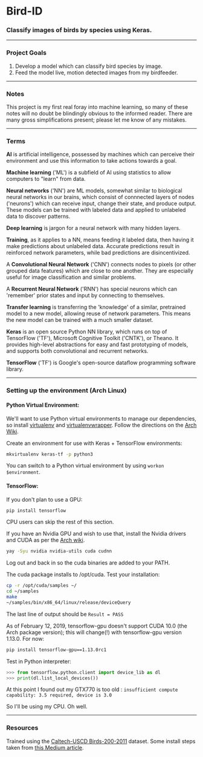 # Bird-ID

### Classify images of birds by species using Keras.

***

### Project Goals

1. Develop a model which can classify bird species by image.
2. Feed the model live, motion detected images from my birdfeeder.

***

### Notes 

This project is my first real foray into machine learning, so many of these notes will no doubt be blindingly obvious to the informed reader. There are many gross simplifications present; please let me know of any mistakes.

***

### Terms
**AI** is artificial intelligence, possessed by machines which can perceive their environment and use this information to take actions towards a goal.

**Machine learning** ('ML') is a subfield of AI using statistics to allow computers to "learn" from data.

**Neural networks** ('NN') are ML models, somewhat similar to biological neural networks in our brains, which consist of connnected layers of nodes ('neurons') which can receive input, change their state, and produce output. These models can be trained with labeled data and applied to unlabeled data to discover patterns.

**Deep learning** is jargon for a neural network with many hidden layers.

**Training**, as it applies to a NN, means feeding it labeled data, then having it make predictions about unlabeled data. Accurate predictions result in reinforced network parameters, while bad predictions are disincentivized.

A **Convolutional Neural Network** ('CNN') connects nodes to pixels (or other grouped data features) which are close to one another. They are especially useful for image classification and similar problems.

A **Recurrent Neural Network** ('RNN') has special neurons which can 'remember' prior states and input by connecting to themselves.

**Transfer learning** is transferring the 'knowledge' of a similar, pretrained model to a new model, allowing reuse of network parameters. This means the new model can be trained with a much smaller dataset.

**Keras** is an open source Python NN library, which runs on top of TensorFlow ('TF'), Microsoft Cognitive Toolkit ('CNTK'), or Theano. It provides high-level abstractions for easy and fast prototyping of models, and supports both convolutional and recurrent networks.

**TensorFlow** ('TF') is Google's open-source dataflow programming software library.


***


### Setting up the environment (Arch Linux)

#### Python Virtual Environment:
We'll want to use Python virtual environments to manage our dependencies, so install [virtualenv](https://virtualenv.pypa.io/en/stable/) and [virtualenvwrapper](https://virtualenvwrapper.readthedocs.io/en/latest/). Follow the directions on the [Arch Wiki](https://wiki.archlinux.org/index.php/Python/Virtual_environment#Installation).

Create an environment for use with Keras + TensorFlow environments: 

```bash
mkvirtualenv keras-tf -p python3 
```

You can switch to a Python virtual environment by using ```workon $environment```.

#### TensorFlow:

If you don't plan to use a GPU:

```bash
pip install tensorflow
```

CPU users can skip the rest of this section.

If you have an Nvidia GPU and wish to use that, install the Nvidia drivers and CUDA as per the [Arch wiki](https://wiki.archlinux.org/index.php/GPGPU#CUDA).

```bash
yay -Syu nvidia nvidia-utils cuda cudnn
```

Log out and back in so the cuda binaries are added to your PATH. 

The cuda package installs to /opt/cuda. Test your installation:

```bash
cp -r /opt/cuda/samples ~/
cd ~/samples
make
~/samples/bin/x86_64/linux/release/deviceQuery
```

The last line of output should be ```Result = PASS```

As of February 12, 2019, tensorflow-gpu doesn't support CUDA 10.0 (the Arch package version); this will change(!) with tensorflow-gpu version 1.13.0.
For now:

```bash
pip install tensorflow-gpu==1.13.0rc1
```

Test in Python interpreter:

```python
>>> from tensorflow.python.client import device_lib as dl
>>> print(dl.list_local_devices())
```

At this point I found out my GTX770 is too old : ```insufficient compute capability: 3.5 required, device is 3.0```

So I'll be using my CPU. Oh well.


***

### Resources ###
Trained using the [Caltech-USCD Birds-200-2011](http://www.vision.caltech.edu/visipedia/CUB-200-2011.html)  dataset.
Some install steps taken from [this Medium article](https://medium.com/@k_efth/deep-learning-in-arch-linux-from-start-to-finish-with-pytorch-tensorflow-nvidia-cuda-9a873c2252ed).